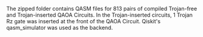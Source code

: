 The zipped folder contains QASM files for 813 pairs of compiled Trojan-free and Trojan-inserted QAOA Circuits. In the Trojan-inserted circuits, 1 Trojan Rz gate was inserted at the front of the QAOA Circuit. Qiskit's qasm_simulator was used as the backend.

